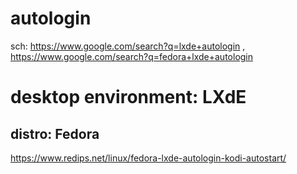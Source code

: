 # autologin
sch: https://www.google.com/search?q=lxde+autologin , https://www.google.com/search?q=fedora+lxde+autologin

# desktop environment: LXdE
## distro: Fedora
https://www.redips.net/linux/fedora-lxde-autologin-kodi-autostart/
